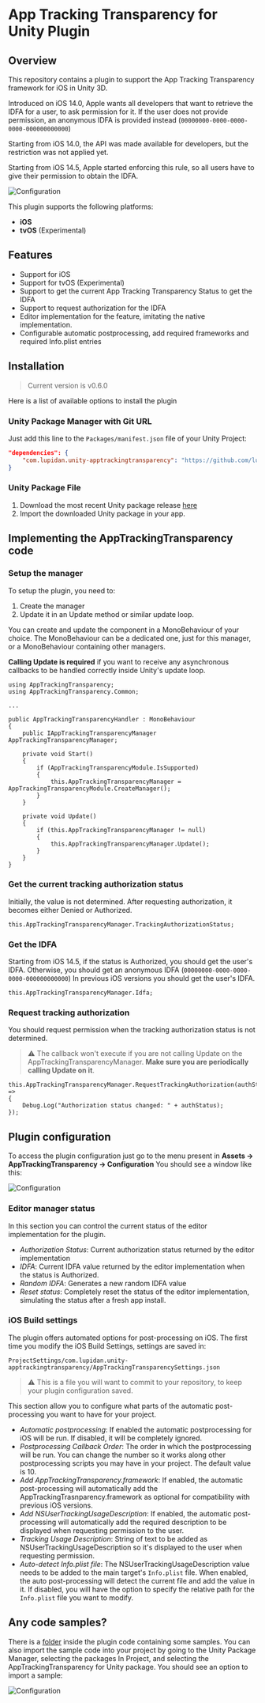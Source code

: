 # App Tracking Transparency for Unity Plugin

## Overview
This repository contains a plugin to support the App Tracking Transparency framework for iOS in Unity 3D.

Introduced on iOS 14.0, Apple wants all developers that want to retrieve the IDFA for a user, to ask permission for it. If the user does not provide permission, an anonymous IDFA is provided instead (`00000000-0000-0000-0000-000000000000`)

Starting from iOS 14.0, the API was made available for developers, but the restriction was not applied yet.

Starting from iOS 14.5, Apple started enforcing this rule, so all users have to give their permission to obtain the IDFA.

![Configuration](Img/03_ExamplePopup.jpeg)

This plugin supports the following platforms:
* **iOS**
* **tvOS** (Experimental)


## Features
- Support for iOS
- Support for tvOS (Experimental)
- Support to get the current App Tracking Transparency Status to get the IDFA
- Support to request authorization for the IDFA
- Editor implementation for the feature, imitating the native implementation.
- Configurable automatic postprocessing, add required frameworks and required Info.plist entries


## Installation

> Current version is v0.6.0

Here is a list of available options to install the plugin

### Unity Package Manager with Git URL

Just add this line to the `Packages/manifest.json` file of your Unity Project:

```json
"dependencies": {
    "com.lupidan.unity-apptrackingtransparency": "https://github.com/lupidan/unity-apptrackingtransparency.git?path=/com.lupidan.unity-apptrackingtransparency#v0.6.0"
}
```

### Unity Package File
1. Download the most recent Unity package release [here](https://github.com/lupidan/unity-apptrackingtransparency/releases)
2. Import the downloaded Unity package in your app.


## Implementing the AppTrackingTransparency code 

### Setup the manager
To setup the plugin, you need to:
1) Create the manager
2) Update it in an Update method or similar update loop.

You can create and update the component in a MonoBehaviour of your choice. The MonoBehaviour can be a dedicated one, just for this manager, or a MonoBehaviour containing other managers.

**Calling Update is required** if you want to receive any asynchronous callbacks to be handled correctly inside Unity's update loop.

```
using AppTrackingTransparency;
using AppTrackingTransparency.Common;

...

public AppTrackingTransparencyHandler : MonoBehaviour
{
    public IAppTrackingTransparencyManager AppTrackingTransparencyManager;

    private void Start()
    {
        if (AppTrackingTransparencyModule.IsSupported)
        {
            this.AppTrackingTransparencyManager = AppTrackingTransparencyModule.CreateManager();
        }
    }

    private void Update()
    {
        if (this.AppTrackingTransparencyManager != null)
        {
            this.AppTrackingTransparencyManager.Update();
        }
    }
}
```

### Get the current tracking authorization status
Initially, the value is not determined. After requesting authorization, it becomes either Denied or Authorized.

```
this.AppTrackingTransparencyManager.TrackingAuthorizationStatus;
```

### Get the IDFA
Starting from iOS 14.5, if the status is Authorized, you should get the user's IDFA. Otherwise, you should get an anonymous IDFA (`00000000-0000-0000-0000-000000000000`)
In previous iOS versions you should get the user's IDFA.
```
this.AppTrackingTransparencyManager.Idfa;
```

### Request tracking authorization
You should request permission when the tracking authorization status is not determined.
> :warning: The callback won't execute if you are not calling Update on the AppTrackingTransparencyManager. **Make sure you are periodically calling Update on it**.

```
this.AppTrackingTransparencyManager.RequestTrackingAuthorization(authStatus =>
{
    Debug.Log("Authorization status changed: " + authStatus);
});
```

## Plugin configuration

To access the plugin configuration just go to the menu present in **Assets -> AppTrackingTransparency -> Configuration** You should see a window like this:

![Configuration](Img/00_PluginConfiguration.png)

### Editor manager status
In this section you can control the current status of the editor implementation for the plugin.

- *Authorization Status*: Current authorization status returned by the editor implementation
- *IDFA*: Current IDFA value returned by the editor implementation when the status is Authorized.
- *Random IDFA*: Generates a new random IDFA value
- *Reset status*: Completely reset the status of the editor implementation, simulating the status after a fresh app install.

### iOS Build settings

The plugin offers automated options for post-processing on iOS. The first time you modify the iOS Build Settings, settings are saved in:

`ProjectSettings/com.lupidan.unity-apptrackingtransparency/AppTrackingTransparencySettings.json`

> :warning: This is a file you will want to commit to your repository, to keep your plugin configuration saved.

This section allow you to configure what parts of the automatic post-processing you want to have for your project.
- *Automatic postprocessing*: If enabled the automatic postprocessing for iOS will be run. If disabled, it will be completely ignored.
- *Postprocessing Callback Order*: The order in which the postprocessing will be run. You can change the number so it works along other postprocessing scripts you may have in your project. The default value is 10.
- *Add AppTrackingTransparency.framework*: If enabled, the automatic post-processing will automatically add the AppTrackingTrasnparency.framework as optional for compatibility with previous iOS versions.
- *Add NSUserTrackingUsageDescription*: If enabled, the automatic post-processing will automatically add the required description to be displayed when requesting permission to the user.
- *Tracking Usage Description*: String of text to be added as NSUserTrackingUsageDescription so it's displayed to the user when requesting permission.
- *Auto-detect Info.plist file*: The NSUserTrackingUsageDescription value needs to be added to the main target's `Info.plist` file. When enabled, the auto post-processing will detect the current file and add the value in it. If disabled, you will have the option to specify the relative path for the `Info.plist` file you want to modify.

## Any code samples?
There is a [folder](https://github.com/lupidan/unity-apptrackingtransparency/tree/main/com.lupidan.unity-apptrackingtransparency/Samples%7E) inside the plugin code containing some samples.
You can also import the sample code into your project by going to the Unity Package Manager, selecting the packages In Project, and selecting the AppTrackingTransparency for Unity package. You should see an option to import a sample:

![Configuration](Img/01_ImportSampleCode.png)
